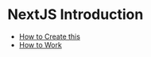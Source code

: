# NextJS Introduction

- [How to Create this](./READMEs/CREATE.md)
- [How to Work](./READMEs/WORK/)
